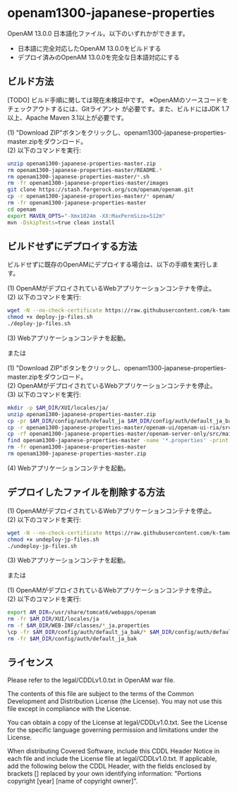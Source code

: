# openam1300-japanese-properties
OpenAM 13.0.0 日本語化ファイル。以下のいずれかができます。
* 日本語に完全対応したOpenAM 13.0.0をビルドする
* デプロイ済みのOpenAM 13.0.0を完全な日本語対応にする

ビルド方法
------
[TODO] ビルド手順に関しては現在未検証中です。
※OpenAMのソースコードをチェックアウトするには、Gitライアント が必要です。また、ビルドにはJDK 1.7以上、Apache Maven 3.1以上が必要です。

(1) "Download ZIP"ボタンをクリックし、openam1300-japanese-properties-master.zipをダウンロード。  
(2) 以下のコマンドを実行:  
```bash
unzip openam1300-japanese-properties-master.zip
rm openam1300-japanese-properties-master/README.*
rm openam1300-japanese-properties-master/*.sh
rm -fr openam1300-japanese-properties-master/images
git clone https://stash.forgerock.org/scm/openam/openam.git
cp -r openam1300-japanese-properties-master/* openam/
rm -fr openam1300-japanese-properties-master
cd openam
export MAVEN_OPTS="-Xmx1024m -XX:MaxPermSize=512m"
mvn -DskipTests=true clean install
```

ビルドせずにデプロイする方法
------
ビルドせずに既存のOpenAMにデプロイする場合は、以下の手順を実行します。

(1) OpenAMがデプロイされているWebアプリケーションコンテナを停止。  
(2) 以下のコマンドを実行:  
```bash
wget -N --no-check-certificate https://raw.githubusercontent.com/k-tamura/openam1300-japanese-properties/master/deploy-jp-files.sh
chmod +x deploy-jp-files.sh
./deploy-jp-files.sh
```
(3) Webアプリケーションコンテナを起動。  

または

(1) "Download ZIP"ボタンをクリックし、openam1300-japanese-properties-master.zipをダウンロード。  
(2) OpenAMがデプロイされているWebアプリケーションコンテナを停止。  
(3) 以下のコマンドを実行:  
```bash
mkdir -p $AM_DIR/XUI/locales/ja/
unzip openam1300-japanese-properties-master.zip
cp -pr $AM_DIR/config/auth/default_ja $AM_DIR/config/auth/default_ja_bak
cp -r openam1300-japanese-properties-master/openam-ui/openam-ui-ria/src/main/resources/locales/ja/* $AM_DIR/XUI/locales/ja/
cp -rf openam1300-japanese-properties-master/openam-server-only/src/main/webapp/config/auth/default_ja/* $AM_DIR/config/auth/default_ja/
find openam1300-japanese-properties-master -name '*.properties' -print | xargs cp -t $AM_DIR/WEB-INF/classes/
rm -fr openam1300-japanese-properties-master
rm openam1300-japanese-properties-master.zip
```
(4) Webアプリケーションコンテナを起動。  

デプロイしたファイルを削除する方法
------
(1) OpenAMがデプロイされているWebアプリケーションコンテナを停止。  
(2) 以下のコマンドを実行:  
```bash
wget -N --no-check-certificate https://raw.githubusercontent.com/k-tamura/openam1200-japanese-properties/master/undeploy-jp-files.sh
chmod +x undeploy-jp-files.sh
./undeploy-jp-files.sh
```
(3) Webアプリケーションコンテナを起動。  

または

(1) OpenAMがデプロイされているWebアプリケーションコンテナを停止。  
(2) 以下のコマンドを実行:  
```bash
export AM_DIR=/usr/share/tomcat6/webapps/openam
rm -fr $AM_DIR/XUI/locales/ja
rm -f $AM_DIR/WEB-INF/classes/*_ja.properties
\cp -fr $AM_DIR/config/auth/default_ja_bak/* $AM_DIR/config/auth/default_ja/
rm -fr $AM_DIR/config/auth/default_ja_bak
```

ライセンス
------
Please refer to the legal/CDDLv1.0.txt in OpenAM war file.

The contents of this file are subject to the terms of the Common Development and Distribution License (the License). You may not use this file except in compliance with the License.

You can obtain a copy of the License at legal/CDDLv1.0.txt. See the License for the specific language governing permission and limitations under the License.

When distributing Covered Software, include this CDDL Header Notice in each file and include the License file at legal/CDDLv1.0.txt. If applicable, add the following below the CDDL Header, with the fields enclosed by brackets [] replaced by your own identifying information: "Portions copyright [year] [name of copyright owner]".

